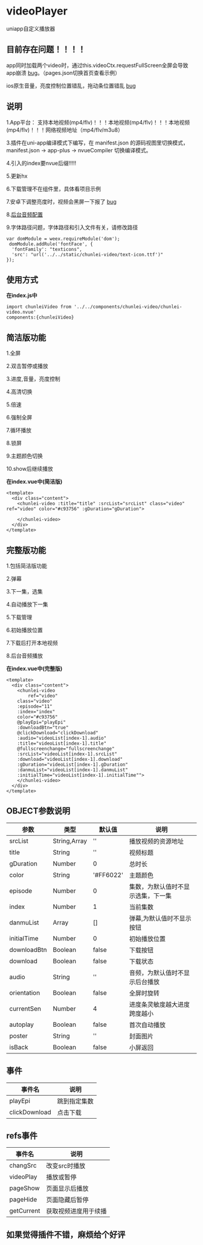 # videoPlayer
uniapp自定义播放器

## 目前存在问题！！！！

app同时加载两个video时，通过this.videoCtx.requestFullScreen全屏会导致app崩溃 [bug](https://ask.dcloud.net.cn/question/82635)。（pages.json切换首页查看示例）

ios原生音量，亮度控制位置错乱，拖动条位置错乱  [bug](https://ask.dcloud.net.cn/question/86341)

## 说明

1.App平台： 支持本地视频(mp4/flv)！！！本地视频(mp4/flv)！！！本地视频(mp4/flv)！！！网络视频地址（mp4/flv/m3u8）

3.插件在uni-app编译模式下编写，在 manifest.json 的源码视图里切换模式， manifest.json -> app-plus -> nvueCompiler 切换编译模式。

4.引入的index要nvue后缀!!!!!

5.更新hx

6.下载管理不在组件里，具体看项目示例

7.安卓下调整亮度时，视频会黑屏一下报了 [bug](https://ask.dcloud.net.cn/question/80969)

8.[后台音频配置](https://ask.dcloud.net.cn/article/35241)

9.字体路径问题，字体路径和引入文件有关，请修改路径
~~~
var domModule = weex.requireModule('dom');
 domModule.addRule('fontFace', {
  'fontFamily': "texticons",
  'src': "url('../../static/chunlei-video/text-icon.ttf')"
});
~~~

## 使用方式

**在index.js中**  

~~~
import chunleiVideo from '../../components/chunlei-video/chunlei-video.nvue'
components:{chunleiVideo}
~~~

## 简洁版功能
1.全屏

2.双击暂停或播放

3.进度,音量，亮度控制

4.高清切换

5.倍速

6.强制全屏

7.循环播放

8.锁屏

9.主题颜色切换

10.show后继续播放

**在index.vue中(简洁版)**  

~~~
<template>
  <div class="content">
    <chunlei-video :title="title" :srcList="srcList" class="video" ref="video" color="#c93756" :gDuration="gDuration">
		
    </chunlei-video>
  </div>
</template>
~~~

## 完整版功能
1.包括简洁版功能

2.弹幕

3.下一集，选集

4.自动播放下一集

5.下载管理

6.初始播放位置

7.下载后打开本地视频

8.后台音频播放

**在index.vue中(完整版)**  

~~~
<template>
  <div class="content">
    <chunlei-video 
    	ref="video"
 	class="video"  
	:episode="11" 
	:index="index" 
	color="#c93756"
	@playEpi="playEpi" 
	:downloadBtn="true"
	@clickDownload="clickDownload"
	:audio="videoList[index-1].audio"
	:title="videoList[index-1].title"
	@fullscreenchange="fullscreenchange"
	:srcList="videoList[index-1].srcList" 
	:download="videoList[index-1].download"
	:gDuration="videoList[index-1].gDuration" 
	:danmuList="videoList[index-1].danmuList" 
	:initialTime="videoList[index-1].initialTime"">
    </chunlei-video>
  </div>
</template>
~~~

## OBJECT参数说明

| 参数 | 类型 | 默认值 | 说明 |
| --- | --- | --- | --- |
| srcList | String,Array | '' | 播放视频的资源地址 |
| title | String | '' | 视频标题 |
| gDuration | Number | 0 | 总时长 |
| color | String | '#FF6022' | 主题颜色 |
| episode | Number | 0 | 集数，为默认值时不显示选集，下一集 |
| index | Number | 1 | 当前集数 |
| danmuList | Array | [] | 弹幕,为默认值时不显示按钮 |
| initialTime | Number | 0 | 初始播放位置 |
| downloadBtn | Boolean | false | 下载按钮 |
| download | Boolean | false | 下载状态 |
| audio | String | '' | 音频，为默认值时不显示后台播放 |
| orientation | Boolean | false | 全屏时旋转 |
| currentSen| Number | 4 | 进度条灵敏度越大进度跨度越小 |
| autoplay| Boolean | false | 首次自动播放 |
| poster| String | '' | 封面图片 |
| isBack| Boolean | false | 小屏返回 |


## 事件

| 事件名 | 说明 |
| ---  | --- |
| playEpi | 跳到指定集数 |
| clickDownload | 点击下载 |

## refs事件

| 事件名 | 说明 |
| ---  | --- |
| changSrc | 改变src时播放 |
| videoPlay | 播放或暂停 |
| pageShow | 页面显示后播放 |
| pageHide | 页面隐藏后暂停 |
| getCurrent | 获取视频进度用于续播 |

## 如果觉得插件不错，麻烦给个好评

